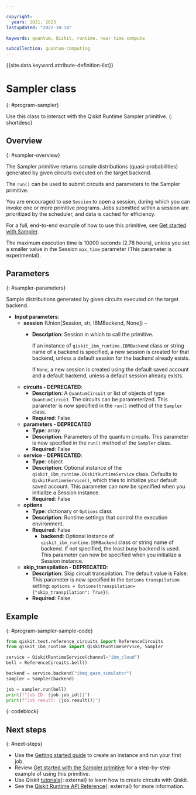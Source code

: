 ```yaml
---

copyright:
  years: 2021, 2023
lastupdated: "2022-10-14"

keywords: quantum, Qiskit, runtime, near time compute

subcollection: quantum-computing
---
```

{{site.data.keyword.attribute-definition-list}}

# Sampler class
{: #program-sampler}

Use this class to interact with the Qiskit Runtime Sampler primitive.
{: shortdesc}

## Overview
{: #sampler-overview}

The Sampler primitive returns sample distributions (quasi-probabilities) generated by given circuits executed on the target backend.

The `run()` can be used to submit circuits and parameters to the Sampler primitive.

You are encouraged to use `Session` to open a session, during which you can invoke one or more primitive programs. Jobs submitted within a session are prioritized by the scheduler, and data is cached for efficiency.

For a full, end-to-end example of how to use this primitive, see [Get started with Sampler](/docs/quantum-computing?topic=quantum-computing-example-sampler).

The maximum execution time is 10000 seconds (2.78 hours), unless you set a smaller value in the Session `max_time` parameter (This parameter is experimental).

## Parameters
{: #sampler-parameters}

Sample distributions generated by given circuits executed on the target backend.
- **Input parameters**:
    - **session** (Union[Session, str, IBMBackend, None]) –
        - **Description**: Session in which to call the primitive.

          If an instance of `qiskit_ibm_runtime.IBMBackend` class or string name of a backend is specified, a new session is created for that backend, unless a default session for the backend already exists.

          If `None`, a new session is created using the default saved account and a default backend, unless a default session already exists.
    - **circuits - DEPRECATED**:
        - **Description**: A `QuantumCircuit` or list of objects of type `QuantumCircuit`. The circuits can be parameterized. This parameter is now specified in the `run()` method of the `Sampler` class.
        - **Required**: False
    - **parameters - DEPRECATED**
        - **Type**: array
        - **Description**: Parameters of the quantum circuits. This parameter is now specified in the `run()` method of the `Sampler` class.
        - **Required**: False       
    - **service - DEPRECATED**:
        - **Type**: object
        - **Description**:  Optional instance of the  `qiskit_ibm_runtime.QiskitRuntimeService` class.  Defaults to `QiskitRuntimeService()`, which tries to initialize your default saved account. This parameter can now be specified when you initialize a Session instance.
        - **Required**: False
    - **options**    
        - **Type**: dictionary or `Options` class    
        - **Description**: Runtime settings that control the execution environment.
        - **Required**: False   
            - **backend**: Optional instance of `qiskit_ibm_runtime.IBMBackend` class or string name of backend. If not specified, the least busy backend is used.  This parameter can now be specified when you initialize a Session instance.
    - **skip_transpilation - DEPRECATED**:
        - **Description**: Skip circuit transpilation. The default value is False. This parameter is now specified in the `Options` `transpilation` setting:  `options = Options(transpilation={"skip_transpilation": True})`.
        - **Required**: False.
        
## Example
{: #program-sampler-sample-code}

```Python
from qiskit.test.reference_circuits import ReferenceCircuits
from qiskit_ibm_runtime import QiskitRuntimeService, Sampler

service = QiskitRuntimeService(channel="ibm_cloud")
bell = ReferenceCircuits.bell()

backend = service.backend("ibmq_qasm_simulator")
sampler = Sampler(backend)

job = sampler.run(bell)
print(f"Job ID: {job.job_id()}")
print(f"Job result: {job.result()}")
```
{: codeblock}


## Next steps
{: #next-steps}

- Use the [Getting started guide](/docs/quantum-computing?topic=quantum-computing-get-started) to create an instance and run your first job.
- Review [Get started with the Sampler primitive](/docs/quantum-computing?topic=quantum-computing-example-sampler) for a step-by-step example of using this primitive.
- Use Qiskit [tutorials](https://qiskit.org/documentation/tutorials.html){: external} to learn how to create circuits with Qiskit.
- See the [Qiskit Runtime API Reference](https://qiskit.org/documentation/partners/qiskit_ibm_runtime/apidocs/ibm-runtime.html){: external} for more information.
